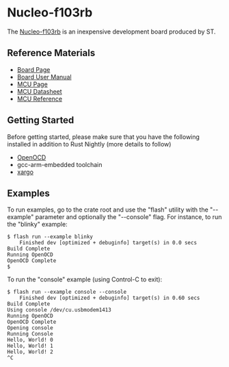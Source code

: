 # Nucleo-f103rb

The [Nucleo-f103rb](http://www.st.com/en/evaluation-tools/nucleo-f103rb.html) is an inexpensive 
development board produced by ST.

## Reference Materials

- [Board Page](http://www.st.com/en/evaluation-tools/nucleo-f103rb.html)
- [Board User Manual](http://www.st.com/resource/en/user_manual/dm00244518.pdf)
- [MCU Page](http://www.st.com/en/microcontrollers/stm32f103rb.html)
- [MCU Datasheet](http://www.st.com/resource/en/datasheet/stm32f103rb.pdf)
- [MCU Reference](http://www.st.com/resource/en/reference_manual/dm00043574.pdf)

## Getting Started

Before getting started, please make sure that you have the following installed in addition to Rust Nightly (more details to follow)

- [OpenOCD](http://openocd.org)
- gcc-arm-embedded toolchain
- [xargo](https://github.com/japaric/xargo)


## Examples

To run examples, go to the crate root and use the "flash" utility with the "--example" parameter and optionally the "--console" flag. For instance, to run the "blinky" example:

```
$ flash run --example blinky
    Finished dev [optimized + debuginfo] target(s) in 0.0 secs
Build Complete
Running OpenOCD
OpenOCD Complete
$
```

To run the "console" example (using Control-C to exit):

```
$ flash run --example console --console
    Finished dev [optimized + debuginfo] target(s) in 0.60 secs
Build Complete
Using console /dev/cu.usbmodem1413
Running OpenOCD
OpenOCD Complete
Opening console
Running Console
Hello, World! 0
Hello, World! 1
Hello, World! 2
^C
```